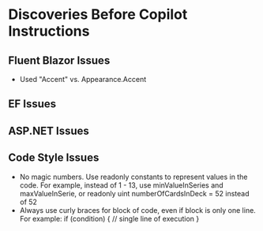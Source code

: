 # Discoveries Before Copilot Instructions

## Fluent Blazor Issues
- Used "Accent" vs. Appearance.Accent

## EF Issues

## ASP.NET Issues

## Code Style Issues
- No magic numbers. Use readonly constants to represent values in the code. For example, instead of 1 - 13, use minValueInSeries and maxValueInSerie, or readonly uint numberOfCardsInDeck = 52 instead of 52
- Always use curly braces for block of code, even if block is only one line. For example:
if (condition)
{
    // single line of execution
}